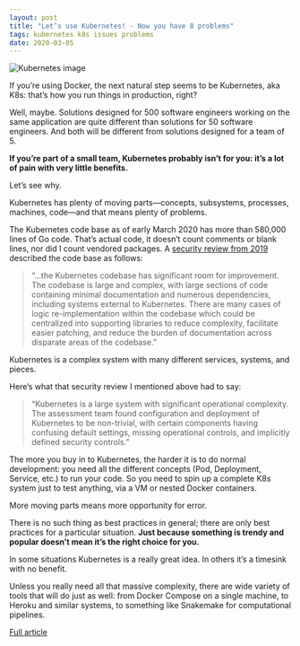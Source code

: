 ```yaml
---
layout: post
title: "Let’s use Kubernetes! - Now you have 8 problems"
tags: kubernetes k8s issues problems
date: 2020-03-05
---
```


![Kubernetes image](https://encrypted-tbn0.gstatic.com/images?q=tbn%3AANd9GcQA4MrqwAQ0sRnVz75oXFe5mDq3vpYgb4ZN2UISQcdu9CvZLCDg)

If you’re using Docker, the next natural step seems to be Kubernetes, aka K8s: that’s how you run things 
in production, right?

Well, maybe. Solutions designed for 500 software engineers working on the same application are quite 
different than solutions for 50 software engineers. And both will be different from solutions designed 
for a team of 5.

**If you’re part of a small team, Kubernetes probably isn’t for you: it’s a lot of pain with very little 
benefits.**

Let’s see why.

Kubernetes has plenty of moving parts—concepts, subsystems, processes, machines, code—and that means plenty of problems.

The Kubernetes code base as of early March 2020 has more than 580,000 lines of Go code. That’s actual code, 
it doesn’t count comments or blank lines, nor did I count vendored packages. A 
[security review from 2019](https://github.com/kubernetes/community/blob/master/wg-security-audit/findings/Kubernetes%20Final%20Report.pdf) 
described the code base as follows:

> “…the Kubernetes codebase has significant room for improvement. The codebase is large and complex, with 
large sections of code containing minimal documentation and numerous dependencies, including systems external 
to Kubernetes. There are many cases of logic re-implementation within the codebase which could be centralized 
into supporting libraries to reduce complexity, facilitate easier patching, and reduce the burden of 
documentation across disparate areas of the codebase.”

Kubernetes is a complex system with many different services, systems, and pieces.

Here’s what that security review I mentioned above had to say:

> “Kubernetes is a large system with significant operational complexity. The assessment team found 
> configuration and deployment of Kubernetes to be non-trivial, with certain components having confusing 
> default settings, missing operational controls, and implicitly defined security controls.”

The more you buy in to Kubernetes, the harder it is to do normal development: you need all the different 
concepts (Pod, Deployment, Service, etc.) to run your code. So you need to spin up a complete K8s system 
just to test anything, via a VM or nested Docker containers.

More moving parts means more opportunity for error.

There is no such thing as best practices in general; there are only best practices for a particular 
situation. **Just because something is trendy and popular doesn’t mean it’s the right choice for you.**

In some situations Kubernetes is a really great idea. In others it’s a timesink with no benefit.

Unless you really need all that massive complexity, there are wide variety of tools that will do just 
as well: from Docker Compose on a single machine, to Heroku and similar systems, to something like 
Snakemake for computational pipelines.

[Full article](https://pythonspeed.com/articles/dont-need-kubernetes/)
